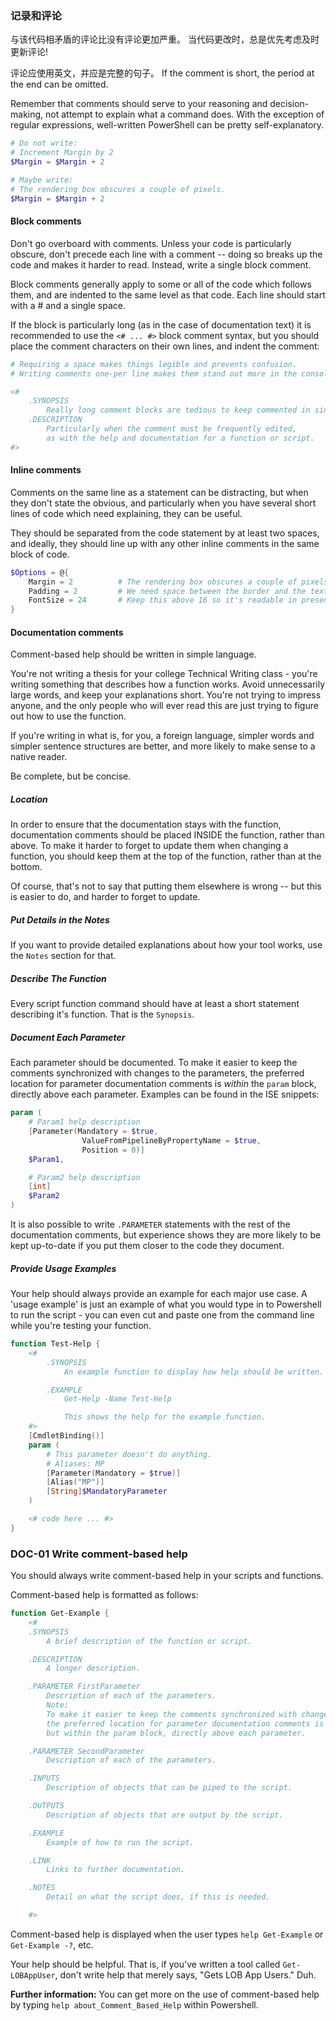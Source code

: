 ### 记录和评论

与该代码相矛盾的评论比没有评论更加严重。 当代码更改时，总是优先考虑及时更新评论!

评论应使用英文，并应是完整的句子。 If the comment is short, the period at the end can be omitted.

Remember that comments should serve to your reasoning and decision-making, not attempt to explain what a command does. With the exception of regular expressions, well-written PowerShell can be pretty self-explanatory.

```PowerShell
# Do not write:
# Increment Margin by 2
$Margin = $Margin + 2

# Maybe write:
# The rendering box obscures a couple of pixels.
$Margin = $Margin + 2
```

#### Block comments

Don't go overboard with comments. Unless your code is particularly obscure, don't precede each line with a comment -- doing so breaks up the code and makes it harder to read.  Instead, write a single block comment.

Block comments generally apply to some or all of the code which follows them, and are indented to the same level as that code. Each line should start with a # and a single space.

If the block is particularly long (as in the case of documentation text) it is recommended to use the `<# ... #>` block comment syntax, but you should place the comment characters on their own lines, and indent the comment:

```PowerShell
# Requiring a space makes things legible and prevents confusion.
# Writing comments one-per line makes them stand out more in the console.

<#
    .SYNOPSIS
        Really long comment blocks are tedious to keep commented in single-line mode.
    .DESCRIPTION
        Particularly when the comment must be frequently edited,
        as with the help and documentation for a function or script.
#>
```

#### Inline comments

Comments on the same line as a statement can be distracting, but when they don't state the obvious, and particularly when you have several short lines of code which need explaining, they can be useful.

They should be separated from the code statement by at least two spaces, and ideally, they should line up with any other inline comments in the same block of code.

```PowerShell
$Options = @{
    Margin = 2          # The rendering box obscures a couple of pixels.
    Padding = 2         # We need space between the border and the text.
    FontSize = 24       # Keep this above 16 so it's readable in presentations.
}
```

#### Documentation comments

Comment-based help should be written in simple language.

You're not writing a thesis for your college Technical Writing class - you're writing something that describes how a function works. Avoid unnecessarily large words, and keep your explanations short. You're not trying to impress anyone, and the only people who will ever read this are just trying to figure out how to use the function.

If you're writing in what is, for you, a foreign language, simpler words and simpler sentence structures are better, and more likely to make sense to a native reader.

Be complete, but be concise.

##### Location

In order to ensure that the documentation stays with the function, documentation comments should be placed INSIDE the function, rather than above. To make it harder to forget to update them when changing a function, you should keep them at the top of the function, rather than at the bottom.

Of course, that's not to say that putting them elsewhere is wrong -- but this is easier to do, and harder to forget to update.

##### Put Details in the Notes

If you want to provide detailed explanations about how your tool works, use the `Notes` section for that.

##### Describe The Function

Every script function command should have at least a short statement describing it's function. That is the `Synopsis`.

##### Document Each Parameter

Each parameter should be documented. To make it easier to keep the comments synchronized with changes to the parameters, the preferred location for parameter documentation comments is _within_ the `param` block, directly above each parameter. Examples can be found in the ISE snippets:

```powershell
param (
    # Param1 help description
    [Parameter(Mandatory = $true,
                ValueFromPipelineByPropertyName = $true,
                Position = 0)]
    $Param1,

    # Param2 help description
    [int]
    $Param2
)
```

It is also possible to write `.PARAMETER` statements with the rest of the documentation comments, but experience shows they are more likely to be kept up-to-date if you put them closer to the code they document.

##### Provide Usage Examples

Your help should always provide an example for each major use case. A 'usage example' is just an example of what you would type in to Powershell to run the script - you can even cut and paste one from the command line while you're testing your function.

```PowerShell
function Test-Help {
    <#
        .SYNOPSIS
            An example function to display how help should be written.

        .EXAMPLE
            Get-Help -Name Test-Help

            This shows the help for the example function.
    #>
    [CmdletBinding()]
    param (
        # This parameter doesn't do anything.
        # Aliases: MP
        [Parameter(Mandatory = $true)]
        [Alias("MP")]
        [String]$MandatoryParameter
    )

    <# code here ... #>
}
```

### DOC-01 Write comment-based help

You should always write comment-based help in your scripts and functions.

Comment-based help is formatted as follows:

```PowerShell
function Get-Example {
    <#
    .SYNOPSIS
        A brief description of the function or script.

    .DESCRIPTION
        A longer description.

    .PARAMETER FirstParameter
        Description of each of the parameters.
        Note:
        To make it easier to keep the comments synchronized with changes to the parameters,
        the preferred location for parameter documentation comments is not here,
        but within the param block, directly above each parameter.

    .PARAMETER SecondParameter
        Description of each of the parameters.

    .INPUTS
        Description of objects that can be piped to the script.

    .OUTPUTS
        Description of objects that are output by the script.

    .EXAMPLE
        Example of how to run the script.

    .LINK
        Links to further documentation.

    .NOTES
        Detail on what the script does, if this is needed.

    #>
```

Comment-based help is displayed when the user types `help Get-Example` or `Get-Example -?`, etc.

Your help should be helpful. That is, if you've written a tool called `Get-LOBAppUser`, don't write help that merely says, "Gets LOB App Users." Duh.

**Further information:** You can get more on the use of comment-based help by typing `help about_Comment_Based_Help` within Powershell.
